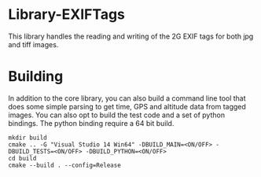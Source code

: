 # Library-EXIFTags
This library handles the reading and writing of the 2G EXIF tags for both jpg and tiff images.

# Building

In addition to the core library, you can also build a command line tool that does some simple parsing to get time, GPS and altitude data from tagged images. You can also opt to build the test code and a set of python bindings. The python binding require a 64 bit build.

```
mkdir build
cmake .. -G "Visual Studio 14 Win64" -DBUILD_MAIN=<ON/OFF> -DBUILD_TESTS=<ON/OFF> -DBUILD_PYTHON=<ON/OFF>
cd build
cmake --build . --config=Release
```


